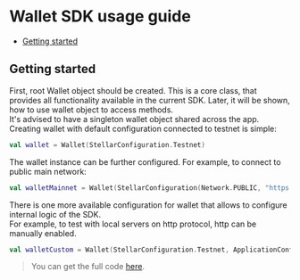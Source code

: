 # Wallet SDK usage guide

<!--- TOC -->

* [Getting started](#getting-started)

<!--- END -->

<!--- INCLUDE
import org.stellar.walletsdk.*
-->

## Getting started

First, root Wallet object should be created. This is a core class, that provides all functionality 
available in the current SDK. Later, it will be shown, how to use wallet object to access 
methods.  
It's advised to have a singleton wallet object shared across the app.  
Creating wallet with default configuration connected to testnet is simple: 

<!--- INCLUDE .*basic.*
import org.stellar.sdk.Network
-->

```kotlin
val wallet = Wallet(StellarConfiguration.Testnet)
```
The wallet instance can be further configured. For example, to connect to public main network:
```kotlin
val walletMainnet = Wallet(StellarConfiguration(Network.PUBLIC, "https://horizon.stellar.org"))
```
There is one more available configuration for wallet that allows to configure internal logic of the SDK.  
For example, to test with local servers on http protocol, http can be manually enabled.  
```kotlin
val walletCustom = Wallet(StellarConfiguration.Testnet, ApplicationConfiguration(useHttp = true))
```

> You can get the full code [here](../examples/documentation/src/example-basic-01.kt).

<!--- INCLUDE
val wallet = Wallet(StellarConfiguration.Testnet)
-->
